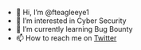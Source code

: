 - 👋 Hi, I’m @fteagleeye1
- 👀 I’m interested in Cyber Security
- 🌱 I’m currently learning Bug Bounty
- 📫 How to reach me on [Twitter](https://twitter.com/fteagleeye1)

<!---
fteagleeye1/fteagleeye1 is a ✨ special ✨ repository because its `README.md` (this file) appears on your GitHub profile.
You can click the Preview link to take a look at your changes.
--->
